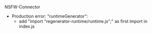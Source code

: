 NSFW-Connector


- Production error: "runtimeGenerator":
    - add "import "regenerator-runtime/runtime.js";" as first import in index.js